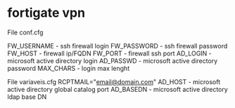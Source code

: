 # fortigate vpn

File conf.cfg

FW_USERNAME - ssh firewall login
FW_PASSWORD - ssh firewall password
FW_HOST - firewall ip/FQDN
FW_PORT - firewall ssh port
AD_LOGIN - microsoft active directory login
AD_PASSWD - microsoft active directory password
MAX_CHARS - login max lenght


File variaveis.cfg
RCPTMAIL="email@domain.com"
AD_HOST - microsoft active directory global catalog port
AD_BASEDN - microsoft active directory ldap base DN
